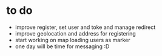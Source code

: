 # to do

- improve register, set user and toke and manage redirect
- improve geolocation and address for registering
- start working on map loading users as marker
- one day will be time for messaging :D
